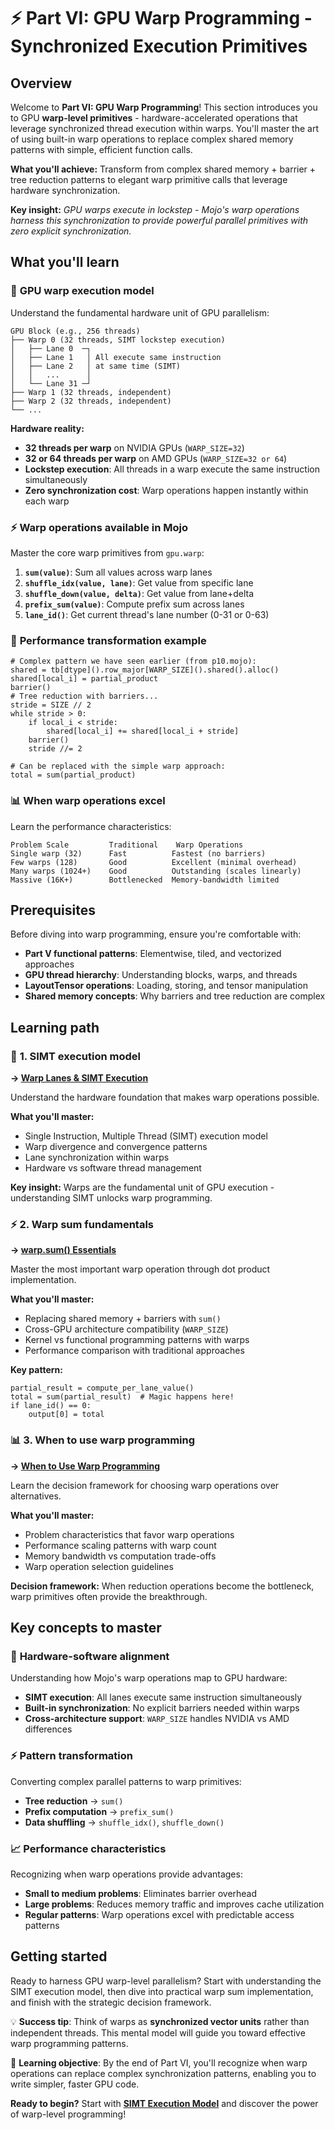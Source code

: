 # ⚡ Part VI: GPU Warp Programming - Synchronized Execution Primitives

## Overview

Welcome to **Part VI: GPU Warp Programming**! This section introduces you to GPU **warp-level primitives** - hardware-accelerated operations that leverage synchronized thread execution within warps. You'll master the art of using built-in warp operations to replace complex shared memory patterns with simple, efficient function calls.

**What you'll achieve:** Transform from complex shared memory + barrier + tree reduction patterns to elegant warp primitive calls that leverage hardware synchronization.

**Key insight:** _GPU warps execute in lockstep - Mojo's warp operations harness this synchronization to provide powerful parallel primitives with zero explicit synchronization._

## What you'll learn

### 🧠 **GPU warp execution model**
Understand the fundamental hardware unit of GPU parallelism:

```
GPU Block (e.g., 256 threads)
├── Warp 0 (32 threads, SIMT lockstep execution)
│   ├── Lane 0  ─┐
│   ├── Lane 1   │ All execute same instruction
│   ├── Lane 2   │ at same time (SIMT)
│   │   ...      │
│   └── Lane 31 ─┘
├── Warp 1 (32 threads, independent)
├── Warp 2 (32 threads, independent)
└── ...
```

**Hardware reality:**
- **32 threads per warp** on NVIDIA GPUs (`WARP_SIZE=32`)
- **32 or 64 threads per warp** on AMD GPUs (`WARP_SIZE=32 or 64`)
- **Lockstep execution**: All threads in a warp execute the same instruction simultaneously
- **Zero synchronization cost**: Warp operations happen instantly within each warp

### ⚡ **Warp operations available in Mojo**
Master the core warp primitives from `gpu.warp`:

1. **`sum(value)`**: Sum all values across warp lanes
2. **`shuffle_idx(value, lane)`**: Get value from specific lane
3. **`shuffle_down(value, delta)`**: Get value from lane+delta
4. **`prefix_sum(value)`**: Compute prefix sum across lanes
5. **`lane_id()`**: Get current thread's lane number (0-31 or 0-63)

### 🎯 **Performance transformation example**
```mojo
# Complex pattern we have seen earlier (from p10.mojo):
shared = tb[dtype]().row_major[WARP_SIZE]().shared().alloc()
shared[local_i] = partial_product
barrier()
# Tree reduction with barriers...
stride = SIZE // 2
while stride > 0:
    if local_i < stride:
        shared[local_i] += shared[local_i + stride]
    barrier()
    stride //= 2

# Can be replaced with the simple warp approach:
total = sum(partial_product)
```

### 📊 **When warp operations excel**
Learn the performance characteristics:
```
Problem Scale         Traditional    Warp Operations
Single warp (32)      Fast          Fastest (no barriers)
Few warps (128)       Good          Excellent (minimal overhead)
Many warps (1024+)    Good          Outstanding (scales linearly)
Massive (16K+)        Bottlenecked  Memory-bandwidth limited
```

## Prerequisites

Before diving into warp programming, ensure you're comfortable with:
- **Part V functional patterns**: Elementwise, tiled, and vectorized approaches
- **GPU thread hierarchy**: Understanding blocks, warps, and threads
- **LayoutTensor operations**: Loading, storing, and tensor manipulation
- **Shared memory concepts**: Why barriers and tree reduction are complex

## Learning path

### 🔰 **1. SIMT execution model**
**→ [Warp Lanes & SIMT Execution](./warp_simt.md)**

Understand the hardware foundation that makes warp operations possible.

**What you'll master:**
- Single Instruction, Multiple Thread (SIMT) execution model
- Warp divergence and convergence patterns
- Lane synchronization within warps
- Hardware vs software thread management

**Key insight:** Warps are the fundamental unit of GPU execution - understanding SIMT unlocks warp programming.

### ⚡ **2. Warp sum fundamentals**
**→ [warp.sum() Essentials](./warp_sum.md)**

Master the most important warp operation through dot product implementation.

**What you'll master:**
- Replacing shared memory + barriers with `sum()`
- Cross-GPU architecture compatibility (`WARP_SIZE`)
- Kernel vs functional programming patterns with warps
- Performance comparison with traditional approaches

**Key pattern:**
```mojo
partial_result = compute_per_lane_value()
total = sum(partial_result)  # Magic happens here!
if lane_id() == 0:
    output[0] = total
```

### 📊 **3. When to use warp programming**
**→ [When to Use Warp Programming](./warp_extra.md)**

Learn the decision framework for choosing warp operations over alternatives.

**What you'll master:**
- Problem characteristics that favor warp operations
- Performance scaling patterns with warp count
- Memory bandwidth vs computation trade-offs
- Warp operation selection guidelines

**Decision framework:** When reduction operations become the bottleneck, warp primitives often provide the breakthrough.

## Key concepts to master

### 🎯 **Hardware-software alignment**
Understanding how Mojo's warp operations map to GPU hardware:
- **SIMT execution**: All lanes execute same instruction simultaneously
- **Built-in synchronization**: No explicit barriers needed within warps
- **Cross-architecture support**: `WARP_SIZE` handles NVIDIA vs AMD differences

### ⚡ **Pattern transformation**
Converting complex parallel patterns to warp primitives:
- **Tree reduction** → `sum()`
- **Prefix computation** → `prefix_sum()`
- **Data shuffling** → `shuffle_idx()`, `shuffle_down()`

### 📈 **Performance characteristics**
Recognizing when warp operations provide advantages:
- **Small to medium problems**: Eliminates barrier overhead
- **Large problems**: Reduces memory traffic and improves cache utilization
- **Regular patterns**: Warp operations excel with predictable access patterns

## Getting started

Ready to harness GPU warp-level parallelism? Start with understanding the SIMT execution model, then dive into practical warp sum implementation, and finish with the strategic decision framework.

💡 **Success tip**: Think of warps as **synchronized vector units** rather than independent threads. This mental model will guide you toward effective warp programming patterns.

🎯 **Learning objective**: By the end of Part VI, you'll recognize when warp operations can replace complex synchronization patterns, enabling you to write simpler, faster GPU code.

**Ready to begin?** Start with **[SIMT Execution Model](./warp_simt.md)** and discover the power of warp-level programming!
